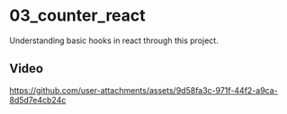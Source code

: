 # 03_counter_react
Understanding basic hooks in react through this project.

## Video

https://github.com/user-attachments/assets/9d58fa3c-971f-44f2-a9ca-8d5d7e4cb24c

